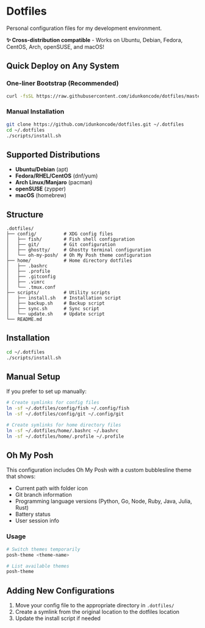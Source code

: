 # Dotfiles

Personal configuration files for my development environment.

**✨ Cross-distribution compatible** - Works on Ubuntu, Debian, Fedora, CentOS, Arch, openSUSE, and macOS!

## Quick Deploy on Any System

### One-liner Bootstrap (Recommended)

```bash
curl -fsSL https://raw.githubusercontent.com/idunkoncode/dotfiles/master/scripts/bootstrap.sh | bash
```

### Manual Installation

```bash
git clone https://github.com/idunkoncode/dotfiles.git ~/.dotfiles
cd ~/.dotfiles
./scripts/install.sh
```

## Supported Distributions

- **Ubuntu/Debian** (apt)
- **Fedora/RHEL/CentOS** (dnf/yum)
- **Arch Linux/Manjaro** (pacman)
- **openSUSE** (zypper)
- **macOS** (homebrew)

## Structure

```
.dotfiles/
├── config/          # XDG config files
│   ├── fish/        # Fish shell configuration
│   ├── git/         # Git configuration
│   ├── ghostty/     # Ghostty terminal configuration
│   └── oh-my-posh/  # Oh My Posh theme configuration
├── home/            # Home directory dotfiles
│   ├── .bashrc
│   ├── .profile
│   ├── .gitconfig
│   ├── .vimrc
│   └── .tmux.conf
├── scripts/         # Utility scripts
│   ├── install.sh   # Installation script
│   ├── backup.sh    # Backup script
│   ├── sync.sh      # Sync script
│   └── update.sh    # Update script
└── README.md
```

## Installation

```bash
cd ~/.dotfiles
./scripts/install.sh
```

## Manual Setup

If you prefer to set up manually:

```bash
# Create symlinks for config files
ln -sf ~/.dotfiles/config/fish ~/.config/fish
ln -sf ~/.dotfiles/config/git ~/.config/git

# Create symlinks for home directory files
ln -sf ~/.dotfiles/home/.bashrc ~/.bashrc
ln -sf ~/.dotfiles/home/.profile ~/.profile
```

## Oh My Posh

This configuration includes Oh My Posh with a custom bubblesline theme that shows:
- Current path with folder icon
- Git branch information
- Programming language versions (Python, Go, Node, Ruby, Java, Julia, Rust)
- Battery status
- User session info

### Usage

```bash
# Switch themes temporarily
posh-theme <theme-name>

# List available themes
posh-theme
```

## Adding New Configurations

1. Move your config file to the appropriate directory in `.dotfiles/`
2. Create a symlink from the original location to the dotfiles location
3. Update the install script if needed
